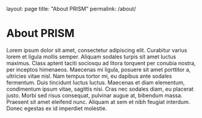layout: page
title: "About PRISM"
permalink: /about/

# About PRISM

Lorem ipsum dolor sit amet, consectetur adipiscing elit. Curabitur varius lorem et ligula mollis semper. Aliquam sodales turpis sit amet luctus maximus. Class aptent taciti sociosqu ad litora torquent per conubia nostra, per inceptos himenaeos. Maecenas mi ligula, posuere sit amet porttitor a, ultricies vitae nisl. Nam tempus tortor mi, eu dapibus ante sodales fermentum. Duis tincidunt luctus luctus. Maecenas et diam elementum, condimentum ipsum vitae, sagittis nisi. Cras nec sodales diam, eu placerat justo. Morbi sed risus consequat, pulvinar augue at, bibendum massa. Praesent sit amet eleifend nunc. Aliquam at sem et nibh feugiat interdum. Donec egestas ex id imperdiet molestie.
